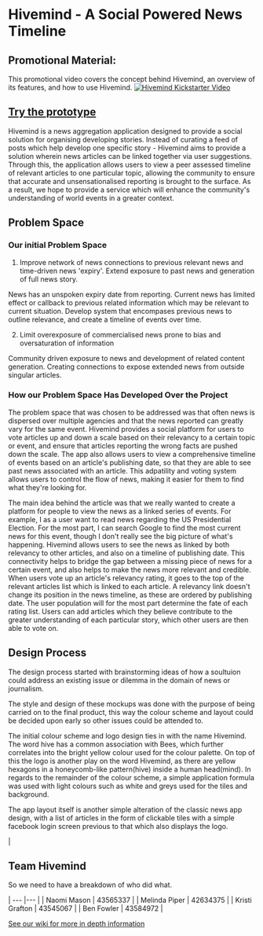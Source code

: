 # Hivemind - A Social Powered News Timeline

## Promotional Material:
This promotional video covers the concept behind Hivemind, an overview of its features, and how to use Hivemind.
[![Hivemind Kickstarter Video](http://img.youtube.com/vi/SuP3krQQcVc/0.jpg)](http://www.youtube.com/watch?v=SuP3krQQcVc "Hivemind")

## [Try the prototype](https://marvelapp.com/1e351bh/screen/16133028)

Hivemind is a news aggregation application designed to provide a social solution for organising developing stories. Instead of curating a feed of posts which help develop one specific story - Hivemind aims to provide a solution wherein news articles can be linked together via user suggestions. Through this, the application allows users to view a peer assessed timeline of relevant articles to one particular topic, allowing the community to ensure that accurate and unsensationalised reporting is brought to the surface. As a result, we hope to provide a service which will enhance the community's understanding of world events in a greater context.

## Problem Space
### Our initial Problem Space
1. Improve network of news connections to previous relevant news and time-driven news 'expiry'. Extend exposure to past news and generation of full news story.

News has an unspoken expiry date from reporting. Current news has limited effect or callback to previous related information which may be relevant to current situation. Develop system that encompases previous news to outline relevance, and create a timeline of events over time.

2. Limit overexposure of commercialised news prone to bias and oversaturation of information

Community driven exposure to news and development of related content generation. Creating connections to expose extended news from outside singular articles.

### How our Problem Space Has Developed Over the Project
The problem space that was chosen to be addressed was that often news is dispersed over multiple agencies and that the news reported can greatly vary for the same event. Hivemind provides a social platform for users to vote articles up and down a scale based on their relevancy to a certain topic or event, and ensure that articles reporting the wrong facts are pushed down the scale. The app also allows users to view a comprehensive timeline of events based on an article's publishing date, so that they are able to see past news associated with an article. This adpatility and voting system allows users to control the flow of news, making it easier for them to find what they're looking for.

The main idea behind the article was that we really wanted to create a platform for people to view the news as a linked series of events. For example, I as a user want to read news regarding the US Presidential Election. For the most part, I can search Google to find the most current news for this event, though I don't really see the big picture of what's happening. Hivemind allows users to see the news as linked by both relevancy to other articles, and also on a timeline of publishing date. This connectivity helps to bridge the gap between a missing piece of news for a certain event, and also helps to make the news more relevant and credible. When users vote up an article's relevancy rating, it goes to the top of the relevant articles list which is linked to each article. A relevancy link doesn't change its position in the news timeline, as these are ordered by publishing date. The user population will for the most part determine the fate of each rating list. Users can add articles which they believe contribute to the greater understanding of each particular story, which other users are then able to vote on. 

## Design Process
The design process started with brainstorming ideas of how a soultuion could address an existing issue or dilemma in the domain of news or journalism. 

The style and design of these mockups was done with the purpose of being carried on to the final product, this way the colour scheme and layout could be decided upon early so other issues could be attended to.

The initial colour scheme and logo design ties in with the name Hivemind. The word hive has a common association with Bees, which further correlates into the bright yellow colour used for the colour palette. On top of this the logo is another play on the word Hivemind, as there are yellow hexagons in a honeycomb-like pattern(hive) inside a human head(mind). In regards to the remainder of the colour scheme, a simple application formula was used with light colours such as white and greys used for the tiles and background.

The app layout itself is another simple alteration of the classic news app design, with a list of articles in the form of clickable tiles with a simple facebook login screen previous to that which also displays the logo.


|
##  Team Hivemind
 So we need to have a breakdown of who did what. 
 

| --- |--- |
| Naomi Mason | 43565337 |
| Melinda Piper | 42634375 |
| Kristi Grafton | 43545067 |
| Ben Fowler | 43584972 |


[See our wiki for more in depth information](https://github.com/deco3500/hivemind/wiki)


